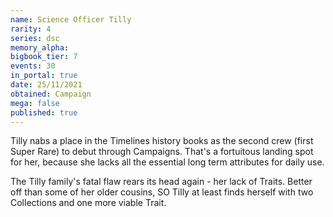 ```yaml
---
name: Science Officer Tilly
rarity: 4
series: dsc
memory_alpha:
bigbook_tier: 7
events: 30
in_portal: true
date: 25/11/2021
obtained: Campaign
mega: false
published: true
---
```


Tilly nabs a place in the Timelines history books as the second crew (first Super Rare) to debut through Campaigns. That's a fortuitous landing spot for her, because she lacks all the essential long term attributes for daily use.

The Tilly family's fatal flaw rears its head again - her lack of Traits. Better off than some of her older cousins, SO Tilly at least finds herself with two Collections and one more viable Trait.
